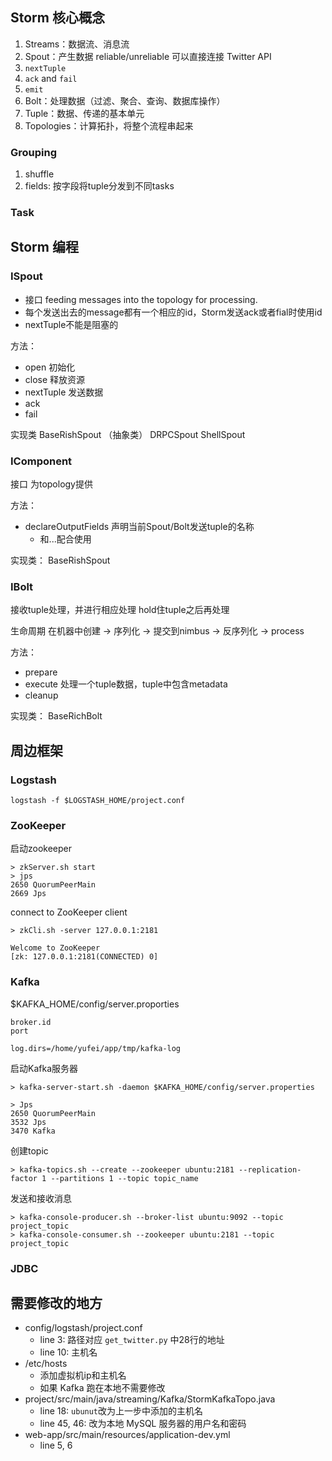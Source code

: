 ## Storm 核心概念
1. Streams：数据流、消息流
2. Spout：产生数据 reliable/unreliable  可以直接连接 Twitter API
  1. `nextTuple`
  2. `ack` and `fail`
  3. `emit`
3. Bolt：处理数据（过滤、聚合、查询、数据库操作）
4. Tuple：数据、传递的基本单元
5. Topologies：计算拓扑，将整个流程串起来

### Grouping
1. shuffle
2. fields: 按字段将tuple分发到不同tasks

### Task

## Storm 编程
### ISpout
- 接口 feeding messages into the topology for processing.
-  每个发送出去的message都有一个相应的id，Storm发送ack或者fial时使用id
- nextTuple不能是阻塞的

方法：
- open 初始化
- close 释放资源
- nextTuple 发送数据
- ack
- fail

实现类
BaseRishSpout （抽象类）
DRPCSpout
ShellSpout

### IComponent
接口
为topology提供

方法：
- declareOutputFields 声明当前Spout/Bolt发送tuple的名称
  - 和...配合使用

实现类：
BaseRishSpout

### IBolt
接收tuple处理，并进行相应处理
hold住tuple之后再处理

生命周期
在机器中创建 -> 序列化 -> 提交到nimbus -> 反序列化 -> process

方法：
- prepare
- execute 处理一个tuple数据，tuple中包含metadata
- cleanup

实现类：
BaseRichBolt


## 周边框架
### Logstash
```
logstash -f $LOGSTASH_HOME/project.conf
```

### ZooKeeper
启动zookeeper
```
> zkServer.sh start
> jps
2650 QuorumPeerMain
2669 Jps
```

connect to ZooKeeper client
```
> zkCli.sh -server 127.0.0.1:2181

Welcome to ZooKeeper
[zk: 127.0.0.1:2181(CONNECTED) 0]
```
### Kafka
$KAFKA_HOME/config/server.proporties
```
broker.id
port

log.dirs=/home/yufei/app/tmp/kafka-log
```

启动Kafka服务器
```
> kafka-server-start.sh -daemon $KAFKA_HOME/config/server.properties

> Jps
2650 QuorumPeerMain
3532 Jps
3470 Kafka
```

创建topic
```
> kafka-topics.sh --create --zookeeper ubuntu:2181 --replication-factor 1 --partitions 1 --topic topic_name
```
发送和接收消息
```
> kafka-console-producer.sh --broker-list ubuntu:9092 --topic project_topic
> kafka-console-consumer.sh --zookeeper ubuntu:2181 --topic project_topic
```

### JDBC


## 需要修改的地方
- config/logstash/project.conf
  - line 3: 路径对应 `get_twitter.py` 中28行的地址
  - line 10: 主机名
- /etc/hosts
  - 添加虚拟机ip和主机名
  - 如果 Kafka 跑在本地不需要修改
- project/src/main/java/streaming/Kafka/StormKafkaTopo.java
  - line 18: `ubunut`改为上一步中添加的主机名
  - line 45, 46: 改为本地 MySQL 服务器的用户名和密码
- web-app/src/main/resources/application-dev.yml
  - line 5, 6
